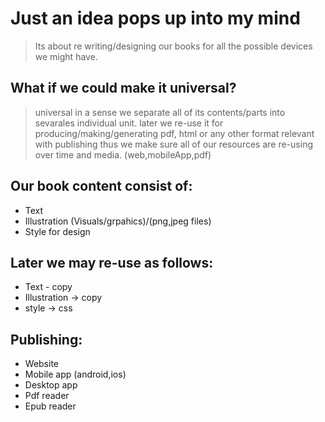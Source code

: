 
# Just an idea pops up into my mind
> Its about re writing/designing our books for all the possible devices we might have.

## What if we could make it universal?
> universal in a sense we separate all of its contents/parts into sevarales individual unit.
> later we re-use it for producing/making/generating pdf, html or any other format relevant with publishing
> thus we make sure all of our resources are re-using over time and media. (web,mobileApp,pdf)

## Our book content consist of:
* Text
* Illustration (Visuals/grpahics)/(png,jpeg files)
* Style for design

## Later we may re-use as follows:

* Text - copy
* Illustration -> copy
* style -> css

## Publishing:
* Website
* Mobile app (android,ios)
* Desktop app
* Pdf reader
* Epub reader

